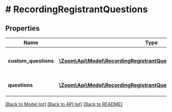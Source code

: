 # # RecordingRegistrantQuestions

## Properties

Name | Type | Description | Notes
------------ | ------------- | ------------- | -------------
**custom_questions** | [**\Zoom\Api\Model\RecordingRegistrantQuestionsCustomQuestionsInner[]**](RecordingRegistrantQuestionsCustomQuestionsInner.md) | Array of Registrant Custom Questions | [optional]
**questions** | [**\Zoom\Api\Model\RecordingRegistrantQuestionsQuestionsInner[]**](RecordingRegistrantQuestionsQuestionsInner.md) | Array of Registrant Questions | [optional]

[[Back to Model list]](../../README.md#models) [[Back to API list]](../../README.md#endpoints) [[Back to README]](../../README.md)
